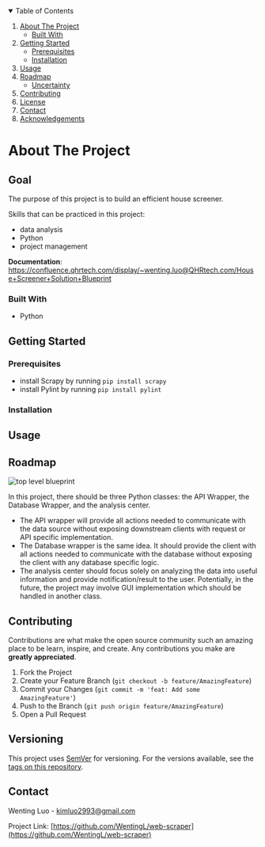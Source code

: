 <!--
*** Thanks for checking out this README. If you have a suggestion
*** that would make this better, please fork the repo and create a pull request
*** or simply open an issue with the tag "enhancement".
*** Thanks again! Now go create something AMAZING! :D
-->

<!-- TABLE OF CONTENTS -->
<details open="open">
  <summary>Table of Contents</summary>
  <ol>
    <li>
      <a href="#about-the-project">About The Project</a>
      <ul>
        <li><a href="#built-with">Built With</a></li>
      </ul>
    </li>
    <li>
      <a href="#getting-started">Getting Started</a>
      <ul>
        <li><a href="#prerequisites">Prerequisites</a></li>
        <li><a href="#installation">Installation</a></li>
      </ul>
    </li>
    <li><a href="#usage">Usage</a></li>
    <li>
      <a href="#roadmap">Roadmap</a>
      <ul>
        <li><a href="#uncertainty">Uncertainty</a></li>
      </ul>
    </li>
    <li><a href="#contributing">Contributing</a></li>
    <li><a href="#license">License</a></li>
    <li><a href="#contact">Contact</a></li>
    <li><a href="#acknowledgements">Acknowledgements</a></li>
  </ol>
</details>

<!-- ABOUT THE PROJECT -->
# About The Project
## Goal
The purpose of this project is to build an efficient house screener.

Skills that can be practiced in this project:

- data analysis
- Python
- project management

**Documentation**: https://confluence.qhrtech.com/display/~wenting.luo@QHRtech.com/House+Screener+Solution+Blueprint

<!-- [![Product Name Screen Shot][product-screenshot]](https://example.com) -->

### Built With
- Python

<!-- GETTING STARTED -->
## Getting Started

<!--
This is an example of how you may give instructions on setting up your project locally.
To get a local copy up and running follow these simple example steps.
-->

### Prerequisites
<!-- This is an example of how to list things you need to use the
software and how to install them.

* npm
  ```sh
  npm install npm@latest -g
  ```
-->
* install Scrapy by running `pip install scrapy`
* install Pylint by running `pip install pylint`

### Installation
<!--
1. Get a free API Key at [https://example.com](https://example.com)
2. Clone the repo
   ```sh
   git clone https://github.com/your_username_/Project-Name.git
   ```
3. Install NPM packages
   ```sh
   npm install
   ```
   -->

<!-- USAGE EXAMPLES -->
## Usage

<!-- ROADMAP -->
## Roadmap
![top level blueprint](https://viewer.diagrams.net/?highlight=0000ff&edit=_blank&layers=1&nav=1&title=High%20Level%20Project%20Structure#R7VjbcqM4EP0aP0Jx8QU%2F%2Bh7vODuuyaZyeUnJIIMmgIgQtsnXTwuEAUM8qZ1M1jW1JFVGRy3U6nO6JeiYk%2BCwYCjyrqmD%2FY6hOYeOOe0Yhm4ZRkf8a06aIwOrlwMuI440KoEb8oolqEk0IQ6Oa4acUp%2BTqA7aNAyxzWsYYozu62Zb6tdnjZArZ9RK4MZGPm6Y3RGHezlq9SrWV5i4XjGzrsmeABXGEog95NB9BTJnHXPCKOX5XXCYYF8Er4hLPm7%2BRu%2FRMYZD%2Fp4BXvT1%2BtvkUUncyVrRl3t78oiVfv6UHfITuWDpLE%2BLCGAHAiKblHGPujRE%2FqxEx4wmoYPFNBq0SpsVpRGAOoDfMeepZBclnALk8cCXvc2lyNXFNGG29GN1eNY8e7zuvyyN2%2FnfCko1ophSEoi5WA59XZmjh9XVcoiur%2FZPr2FqDT1FPk%2BspTKBDNQC0wBzloIBwz7iZFcnH0kNuUe749A1JeCyoUm9K4UupNr1rlZ%2FRO6oHFWSBTcVN0ooo7Cdzn9eno27kd69f%2BV3OsTtwLpzxbgIOsEblt7L8VnjQTTUXtGcHqqd0%2FTYckYiZaEZ0hDnyJyIEGT9MUSPFxa2j%2BKY2AUszT5cTa123c9Rkz7QVE3rDovLsj5LXOeiUxHXaL0E4A4qf4RZQ2k04T4J8eRYmQWHWxryCfUpy2xM%2BJsLF8YuQw7BZZ8UwBZobTOPOaPP%2BMTYQbF31O0OM06gjq%2FQBvtrGhNOaAh9G8o5DSoGI5%2B4ooMLdY%2BRbNngC6yppmvhuxS9bhRtuV4xJYqjfKFbchB%2BjCNBBWazHTwslg%2BBbSASA4KDK3ZMFe3jrsrF6oWDyH%2BKMdtlM7%2BpY%2BE5PpxVnuw1T8pRsTnty62s21d1uSV7lY3M0t5Wa01YZ1S02K3RyxSxYOA9LKZPt84X8uVSStSB8PuyKEHrodJT1ifRKMrTv68r3WZd%2Bb6%2BXfRoP4pn90RRlo%2F7IPrr43ep9zJ1zusKU%2BsUAh0CNqFBlHASuuI%2Bz5RTEgudkyA7YVWD3555P01YX3SMkf3sZvRXysI2u8Akm2xUpGFrTkp%2Fph7n4gg5EjEy5rYTdlUCh8gtAWEx1YYZjbmDOIIfgcfwuyGuIiBlyzCGtikCPBWApiu6YamRCMgvJ63er2ftoN9IWpismbJH8FeUcO70VFHCNIuMdpMr%2F5T7RtAr5Gc1MXOwN%2B70pm0lt5DMab0tqCMBhHnuk41YTGwjwcU3nGfhArQRqfHO%2FZgCqujWz0voEfuUAtokYwSVL40JSFSDMCS%2BOEIIgjYobnJT5KWd%2BpnUIU57j3B8E6Gshu1hV6oztsmL7WpzBI45%2BDXf4s%2Fm9TvS9gOIMuo0GcNBgybLaGGp%2F5tYah6WbjhLbJ4wSIicHvE6ykSdeSuN%2FlCqzO5%2Fx1XrtnsZR5J3HS%2FOHRuqx4tzlePzjxetXjcz5M%2BMunlRUW%2FfyvOd4v83uct9kzM0TR3qw%2FLq12qo%2BVvf7KBZfqfMPyeUX3vN2Q8%3D)

In this project, there should be three Python classes: the API Wrapper, the Database Wrapper, and the analysis center.

- The API wrapper will provide all actions needed to communicate with the data source without exposing downstream clients with request or API specific implementation.
- The Database wrapper is the same idea. It should provide the client with all actions needed to communicate with the database without exposing the client with any database specific logic.
- The analysis center should focus solely on analyzing the data into useful information and provide notification/result to the user.
Potentially, in the future, the project may involve GUI implementation which should be handled in another class.

<!-- CONTRIBUTING -->
## Contributing

Contributions are what make the open source community such an amazing place to be learn, inspire, and create. Any contributions you make are **greatly appreciated**.

1. Fork the Project
2. Create your Feature Branch (`git checkout -b feature/AmazingFeature`)
3. Commit your Changes (`git commit -m 'feat: Add some AmazingFeature'`)
4. Push to the Branch (`git push origin feature/AmazingFeature`)
5. Open a Pull Request

<!-- Versioning -->
## Versioning

This project uses [SemVer](http://semver.org/) for versioning. For the versions available, see the [tags on this repository](https://github.com/qhrtech/qhr-commons/tags).

<!-- CONTACT -->
## Contact

Wenting Luo - kimluo2993@gmail.com

Project Link: [https://github.com/WentingL/web-scraper](https://github.com/WentingL/web-scraper)
